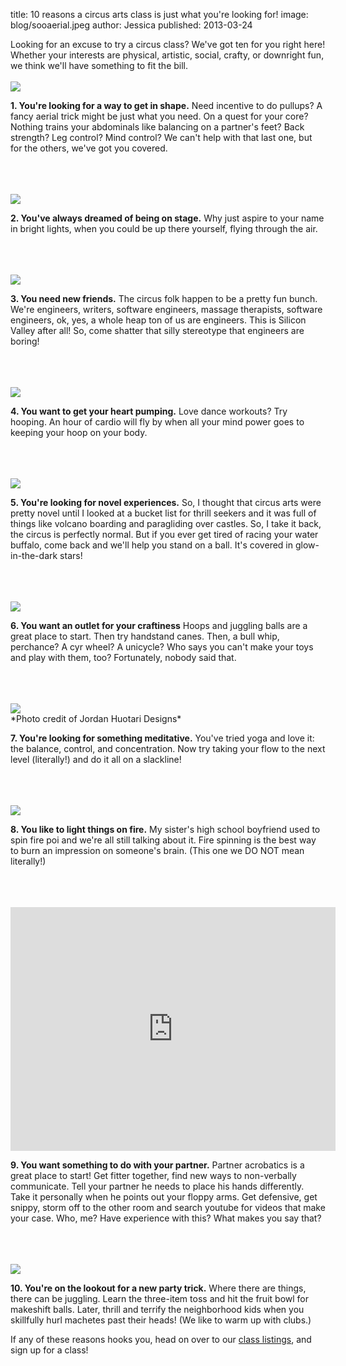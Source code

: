 title: 10 reasons a circus arts class is just what you're looking for!
image: blog/sooaerial.jpeg
author: Jessica
published: 2013-03-24

Looking for an excuse to try a circus class? We've got ten for you right here! Whether your interests are physical, artistic, social, crafty, or downright fun, we think we'll have something to fit the bill. 
<br>
<br>
<img src="/static/img/blog/sooaerial.jpeg" class="blog-image" style="display: block; margin-left: auto; margin-right: auto">

**1. You're looking for a way to get in shape.** Need incentive to do pullups? A fancy aerial trick might be just what you need. On a quest for your core? Nothing trains your abdominals like balancing on a partner's feet? Back strength? Leg control? Mind control? We can't help with that last one, but for the others, we've got you covered. 

<br>
<br>
<br>
<img src="/static/img/blog/moni.jpeg" class="blog-image" style="display: block; margin-left: auto; margin-right: auto">

**2. You've always dreamed of being on stage.** Why just aspire to your name in bright lights, when you could be up there yourself, flying through the air. 

<br>
<br>
<br>
<img src="/static/img/blog/friends.jpg" class="blog-image" style="display: block; margin-left: auto; margin-right: auto">

**3. You need new friends.** The circus folk happen to be a pretty fun bunch. We're engineers, writers, software engineers, massage therapists, software engineers, ok, yes, a whole heap ton of us are engineers. This is Silicon Valley after all! So, come shatter that silly stereotype that engineers are boring! 

<br>
<br>
<br>
<img src="/static/img/blog/hoops.jpg" class="blog-image" style="display: block; margin-left: auto; margin-right: auto"> 

**4. You want to get your heart pumping.** Love dance workouts? Try hooping. An hour of cardio will fly by when all your mind power goes to keeping your hoop on your body.

<br>
<br>
<br>
<img src="/static/img/blog/jacobball.jpg" class="blog-image" style="display: block; margin-left: auto; margin-right: auto">

**5. You're looking for novel experiences.** So, I thought that circus arts were pretty novel until I looked at a bucket list for thrill seekers and it was full of things like volcano boarding and paragliding over castles. So, I take it back, the circus is perfectly normal. But if you ever get tired of racing your water buffalo, come back and we'll help you stand on a ball. It's covered in glow-in-the-dark stars! 

<br>
<br>
<br>
<img src="/static/img/blog/hoopsballs.JPG" class="blog-image" style="display: block; margin-left: auto; margin-right: auto">

**6. You want an outlet for your craftiness** Hoops and juggling balls are a great place to start. Then try handstand canes. Then, a bull whip, perchance? A cyr wheel? A unicycle? Who says you can't make your toys and play with them, too? Fortunately, nobody said that.

<br>
<br>
<br>
<img src="/static/img/blog/liz.jpg" class="blog-image" style="display: block; margin-left: auto; margin-right: auto">
*Photo credit of Jordan Huotari Designs*

**7. You're looking for something meditative.** You've tried yoga and love it: the balance, control, and concentration. Now try taking your flow to the next level (literally!) and do it all on a slackline! 

<br>
<br>
<br>
<img src="/static/img/blog/sadira.jpg" class="blog-image" style="display: block; margin-left: auto; margin-right: auto">

**8. You like to light things on fire.**  My sister's high school boyfriend used to spin fire poi and we're all still talking about it. Fire spinning is the best way to burn an impression on someone's brain. (This one we DO NOT mean literally!) 

<br>
<br>
<br>
<iframe width="520" height="390" src="http://www.youtube.com/embed/OvtA-ufmo_E" frameborder="0" style="display: block; margin-left: auto; margin-right: auto"> </iframe>

**9. You want something to do with your partner.** Partner acrobatics is a great place to start! Get fitter together, find new ways to non-verbally communicate. Tell your partner he needs to place his hands differently. Take it personally when he points out your floppy arms. Get defensive, get snippy, storm off to the other room and search youtube for videos that make your case. Who, me? Have experience with this? What makes you say that?  

<br>
<br>
<br>
<img src="/static/img/blog/soocosmo.jpg" class="blog-image" style="display: block; margin-left: auto; margin-right: auto">

**10. You're on the lookout for a new party trick.** Where there are things, there can be juggling. Learn the three-item toss and hit the fruit bowl for makeshift balls. Later, thrill and terrify the neighborhood kids when you skillfully hurl machetes past their heads! (We like to warm up with clubs.)   


If any of these reasons hooks you, head on over to our [class listings](/classes/), and sign up for a class!